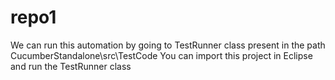 # repo1
We can run this automation by going to TestRunner class present in the path CucumberStandalone\src\TestCode
You can import this project in Eclipse and run the TestRunner class
